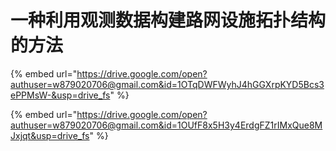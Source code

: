 # 一种利用观测数据构建路网设施拓扑结构的方法

{% embed url="https://drive.google.com/open?authuser=w879020706@gmail.com&id=1OTqDWFWyhJ4hGGXrpKYD5Bcs3ePPMsW-&usp=drive_fs" %}

{% embed url="https://drive.google.com/open?authuser=w879020706@gmail.com&id=1OUfF8x5H3y4ErdgFZ1rIMxQue8MJxjqt&usp=drive_fs" %}
